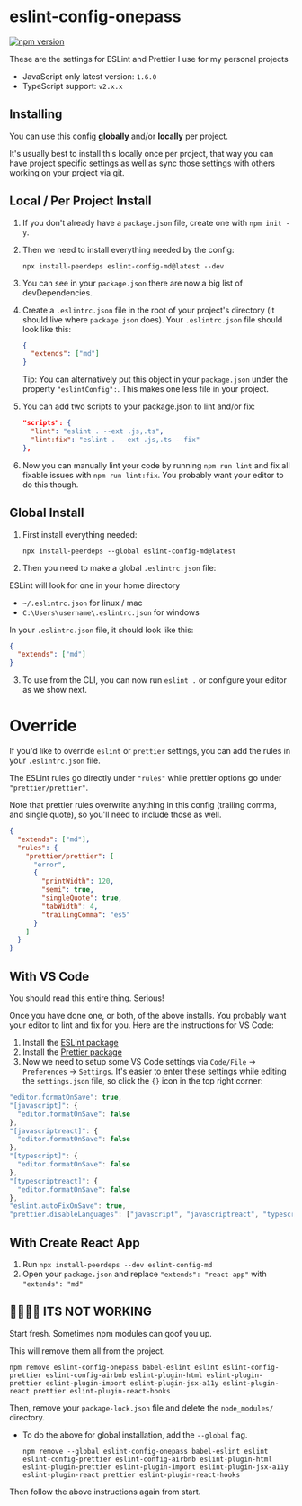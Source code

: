 # eslint-config-onepass

[![npm version](https://badge.fury.io/js/eslint-config-md.svg)](https://badge.fury.io/js/eslint-config-md)

These are the settings for ESLint and Prettier I use for  my personal projects

- JavaScript only latest version: `1.6.0`
- TypeScript support: `v2.x.x`

## Installing

You can use this config **globally** and/or **locally** per project.

It's usually best to install this locally once per project, that way you can have project specific settings as well as sync those settings with others working on your project via git.

## Local / Per Project Install

1. If you don't already have a `package.json` file, create one with `npm init -y`.

2. Then we need to install everything needed by the config:

    ```
    npx install-peerdeps eslint-config-md@latest --dev
    ```

3. You can see in your `package.json` there are now a big list of devDependencies.

4. Create a `.eslintrc.json` file in the root of your project's directory (it should live where `package.json` does). Your `.eslintrc.json` file should look like this:

    ```json
    {
      "extends": ["md"]
    }
    ```

      Tip: You can alternatively put this object in your `package.json` under the property `"eslintConfig":`. This makes one less file in your project.

5. You can add two scripts to your package.json to lint and/or fix:

    ```json
    "scripts": {
      "lint": "eslint . --ext .js,.ts",
      "lint:fix": "eslint . --ext .js,.ts --fix"
    },
    ```

6. Now you can manually lint your code by running `npm run lint` and fix all fixable issues with `npm run lint:fix`.
   You probably want your editor to do this though.

## Global Install

1. First install everything needed:

    ```
    npx install-peerdeps --global eslint-config-md@latest
    ```

2. Then you need to make a global `.eslintrc.json` file:

ESLint will look for one in your home directory

- `~/.eslintrc.json` for linux / mac
- `C:\Users\username\.eslintrc.json` for windows

In your `.eslintrc.json` file, it should look like this:

```json
{
  "extends": ["md"]
}
```

3. To use from the CLI, you can now run `eslint .` or configure your editor as we show next.

# Override

If you'd like to override `eslint` or `prettier` settings, you can add the rules in your `.eslintrc.json` file.

The ESLint rules go directly under `"rules"` while prettier options go under `"prettier/prettier"`.

Note that prettier rules overwrite anything in this config (trailing comma, and single quote), so you'll need to include those as well.

```json
{
  "extends": ["md"],
  "rules": {
    "prettier/prettier": [
      "error",
      {
        "printWidth": 120,
        "semi": true,
        "singleQuote": true,
        "tabWidth": 4,
        "trailingComma": "es5"
      }
    ]
  }
}
```

## With VS Code

You should read this entire thing. Serious!

Once you have done one, or both, of the above installs. You probably want your editor to lint and fix for you. Here are the instructions for VS Code:

1. Install the [ESLint package](https://marketplace.visualstudio.com/items?itemName=dbaeumer.vscode-eslint)
2. Install the [Prettier package](https://marketplace.visualstudio.com/items?itemName=esbenp.prettier-vscode)
3. Now we need to setup some VS Code settings via `Code/File` → `Preferences` → `Settings`. It's easier to enter these settings while editing the `settings.json` file, so click the `{}` icon in the top right corner:

```js
"editor.formatOnSave": true,
"[javascript]": {
  "editor.formatOnSave": false
},
"[javascriptreact]": {
  "editor.formatOnSave": false
},
"[typescript]": {
  "editor.formatOnSave": false
},
"[typescriptreact]": {
  "editor.formatOnSave": false
},
"eslint.autoFixOnSave": true,
"prettier.disableLanguages": ["javascript", "javascriptreact", "typescript", "typescriptreact"],
```

## With Create React App

1. Run `npx install-peerdeps --dev eslint-config-md`
1. Open your `package.json` and replace `"extends": "react-app"` with `"extends": "md"`

## 🤬🤬🤬🤬 ITS NOT WORKING

Start fresh. Sometimes npm modules can goof you up.

This will remove them all from the project.

```
npm remove eslint-config-onepass babel-eslint eslint eslint-config-prettier eslint-config-airbnb eslint-plugin-html eslint-plugin-prettier eslint-plugin-import eslint-plugin-jsx-a11y eslint-plugin-react prettier eslint-plugin-react-hooks
```

Then, remove your `package-lock.json` file and delete the `node_modules/` directory.

- To do the above for global installation, add the `--global` flag.

  ```
  npm remove --global eslint-config-onepass babel-eslint eslint eslint-config-prettier eslint-config-airbnb eslint-plugin-html eslint-plugin-prettier eslint-plugin-import eslint-plugin-jsx-a11y eslint-plugin-react prettier eslint-plugin-react-hooks
  ```

Then follow the above instructions again from start.
